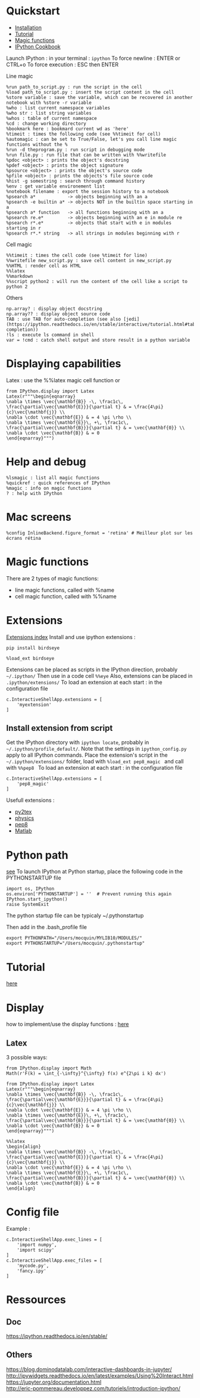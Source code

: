 # Quickstart 
 - [Installation](https://ipython.readthedocs.io/en/stable/install/index.html)
 - [Tutorial](https://ipython.readthedocs.io/en/stable/interactive/index.html)
 - [Magic functions](https://ipython.readthedocs.io/en/stable/interactive/magics.html)
 - [IPython Cookbook](https://github.com/ipython/ipython/wiki?path=Cookbook)

Launch IPython : in your terminal : 
```ipython```
To force newline : ENTER or CTRL+o
To force execution : ESC then ENTER

Line magic
```
%run path_to_script.py : run the script in the cell
%load path_to_script.py : insert the script content in the cell
%store variable : save the variable, which can be recovered in another notebook with %store -r variable
%who : list current namespace variables
%who str : list string variables
%whos : table of current namespace
%cd : change working directory
%bookmark here : bookmard current wd as 'here'
%timeit : times the following code (see %%timeit for cell)
%automagic : can be set to True/False, let's you call line magic functions without the % 
%run -d theprogram.py : run script in debugging mode
%run file.py : run file that can be written with %%writefile
%pdoc <object> : prints the object's docstring
%pdef <object> : prints the object signature
%psource <object> : prints the object's source code
%pfile <object> : prints the objects's file source code
%hist -g somestring : search through command history
%env : get variable environement list
%notebook filename : export the session history to a notebook
%psearch a*            -> objects beginning with an a
%psearch -e builtin a* -> objects NOT in the builtin space starting in a
%psearch a* function   -> all functions beginning with an a
%psearch re.e*         -> objects beginning with an e in module re
%psearch r*.e*         -> objects that start with e in modules starting in r
%psearch r*.* string   -> all strings in modules beginning with r
```

Cell magic 
```
%%timeit : times the cell code (see %timeit for line)
%%writefile new_script.py : save cell content in new_script.py
%%HTML : render cell as HTML
%%latex
%%markdown
%%script python2 : will run the content of the cell like a script to python 2
```
Others
```
np.array? : display object docstring
np.array?? : display object source code
TAB : use TAB for auto-completion (see also [jedi](https://ipython.readthedocs.io/en/stable/interactive/tutorial.html#tab-completion))
!ls : execute ls command in shell
var = !cmd : catch shell output and store result in a python variable
```

# Displaying capabilities


Latex : use the %%latex magic cell function or 
```
from IPython.display import Latex
Latex(r"""\begin{eqnarray}
\nabla \times \vec{\mathbf{B}} -\, \frac1c\, \frac{\partial\vec{\mathbf{E}}}{\partial t} & = \frac{4\pi}{c}\vec{\mathbf{j}} \\
\nabla \cdot \vec{\mathbf{E}} & = 4 \pi \rho \\
\nabla \times \vec{\mathbf{E}}\, +\, \frac1c\, \frac{\partial\vec{\mathbf{B}}}{\partial t} & = \vec{\mathbf{0}} \\
\nabla \cdot \vec{\mathbf{B}} & = 0 
\end{eqnarray}""")
```

# Help and debug
```
%lsmagic : list all magic functions
%quickref : quick references of IPython
%magic : info on magic functions
? : help with IPython
```

# Mac screens
```
%config InlineBackend.figure_format = 'retina' # Meilleur plot sur les écrans rétina
```

# Magic functions
There are 2 types of magic functions: 
 - line magic functions, called with %name
 - cell magic function, called with %%name

# Extensions
[Extensions index](https://github.com/ipython/ipython/wiki/Extensions-Index)
Install and use ipython extensions : 
```
pip install birdseye
```
```
%load_ext birdseye
```
Extensions can be placed as scripts in the IPython direction, probably `~/.ipython/`
Then use in a code cell `%%eye`
Also, extensions can be placed in `.ipython/extensions/`
To load an extension at each start : in the configuration file
```
c.InteractiveShellApp.extensions = [
    'myextension'
]
```
## Install extension from script
Get the IPython directory with `ipython locate`, probably in `~/.ipython/profile_default/`. 
Note that the settings in `ipython_config.py` apply to all IPython commands.
Place the extension's script in the `~/.ipython/extensions/` folder, load with `%load_ext pep8_magic ` and call with `%%pep8 `
To load an extension at each start : in the configuration file
```
c.InteractiveShellApp.extensions = [
    'pep8_magic'
]
```

Usefull extensions : 
 - [py2tex](https://github.com/BekeJ/py2tex)
 - [physics](https://github.com/birkenfeld/ipython-physics)
 - [pep8](https://github.com/SiggyF/notebooks)
 - [Matlab](https://github.com/arokem/python-matlab-bridge)
 
# Python path
[see](https://ipython.readthedocs.io/en/stable/interactive/reference.html#ipython-as-your-default-python-environment)
To launch IPython at Python startup, 
place the following code in the PYTHONSTARTUP file 
```
import os, IPython
os.environ['PYTHONSTARTUP'] = ''  # Prevent running this again
IPython.start_ipython()
raise SystemExit
```
The python startup file can be typicaly ~/.pythonstartup

Then add in the .bash_profile file
```
export PYTHONPATH="/Users/mocquin/MYLIB10/MODULES/"
export PYTHONSTARTUP="/Users/mocquin/.pythonstartup"
```


# Tutorial
[here](https://nbviewer.jupyter.org/github/ipython/ipython/blob/master/examples/IPython%20Kernel/Index.ipynb)

# Display
how to implement/use the display functions : [here](https://nbviewer.jupyter.org/github/ipython/ipython/blob/master/examples/IPython%20Kernel/Custom%20Display%20Logic.ipynb)

## Latex
3 possible ways:
```
from IPython.display import Math
Math(r'F(k) = \int_{-\infty}^{\infty} f(x) e^{2\pi i k} dx')
```
```
from IPython.display import Latex
Latex(r"""\begin{eqnarray}
\nabla \times \vec{\mathbf{B}} -\, \frac1c\, \frac{\partial\vec{\mathbf{E}}}{\partial t} & = \frac{4\pi}{c}\vec{\mathbf{j}} \\
\nabla \cdot \vec{\mathbf{E}} & = 4 \pi \rho \\
\nabla \times \vec{\mathbf{E}}\, +\, \frac1c\, \frac{\partial\vec{\mathbf{B}}}{\partial t} & = \vec{\mathbf{0}} \\
\nabla \cdot \vec{\mathbf{B}} & = 0 
\end{eqnarray}""")
```
```
%%latex
\begin{align}
\nabla \times \vec{\mathbf{B}} -\, \frac1c\, \frac{\partial\vec{\mathbf{E}}}{\partial t} & = \frac{4\pi}{c}\vec{\mathbf{j}} \\
\nabla \cdot \vec{\mathbf{E}} & = 4 \pi \rho \\
\nabla \times \vec{\mathbf{E}}\, +\, \frac1c\, \frac{\partial\vec{\mathbf{B}}}{\partial t} & = \vec{\mathbf{0}} \\
\nabla \cdot \vec{\mathbf{B}} & = 0
\end{align}
```


# Config file
Example :
```
c.InteractiveShellApp.exec_lines = [
    'import numpy',
    'import scipy'
]
c.InteractiveShellApp.exec_files = [
    'mycode.py',
    'fancy.ipy'
]
```

# Ressources
## Doc 
https://ipython.readthedocs.io/en/stable/
## Others
https://blog.dominodatalab.com/interactive-dashboards-in-jupyter/  
http://ipywidgets.readthedocs.io/en/latest/examples/Using%20Interact.html  
https://jupyter.org/documentation.html  
http://eric-pommereau.developpez.com/tutoriels/introduction-ipython/